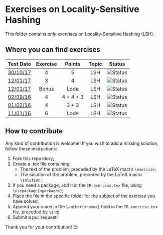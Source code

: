 # Exercises on Locality-Sensitive Hashing #

This folder contains *only* exercises on Locality-Sensitive Hashing (LSH).

## Where you can find exercises ##

| Test Date                                                                                                  | Exercise | Points    | Topic              | Status                                                                             |
|:----------------------------------------------------------------------------------------------------------:|:--------:|:---------:|:------------------:|:----------------------------------------------------------------------------------:|
| [30/10/17](http://didawiki.di.unipi.it/lib/exe/fetch.php/magistraleinformatica/ir/ir17/ir171030.docx)      |     4    |     5     | LSH                | ![Status](https://img.shields.io/badge/Status-Unsolved-red.svg)                    |
| [12/01/17](http://didawiki.di.unipi.it/lib/exe/fetch.php/magistraleinformatica/ir/ir16/ir170112.docx)      |     3    |     4     | LSH                | ![Status](https://img.shields.io/badge/Status-Unsolved-red.svg)                    |
| [12/01/17](http://didawiki.di.unipi.it/lib/exe/fetch.php/magistraleinformatica/ir/ir16/ir170112.docx)      |   Bonus  |    Lode   | LSH                | ![Status](https://img.shields.io/badge/Status-Unsolved-red.svg)                    |
| [02/09/16](http://didawiki.di.unipi.it/lib/exe/fetch.php/magistraleinformatica/ir/ir15/ir160902.docx)      |     4    | 4 + 4 + 3 | LSH                | ![Status](https://img.shields.io/badge/Status-To%20be%20reviewed-yellow.svg)       |
| [01/02/16](http://didawiki.di.unipi.it/lib/exe/fetch.php/magistraleinformatica/ir/ir15/ir160201.docx)      |     4    |   3 + 3   | LSH                | ![Status](https://img.shields.io/badge/Status-Unsolved-red.svg)                    |
| [11/01/16](http://didawiki.di.unipi.it/lib/exe/fetch.php/magistraleinformatica/ir/ir15/ir160111.docx)      |     6    |    Lode   | LSH                | ![Status](https://img.shields.io/badge/Status-Unsolved-red.svg)                    |

## How to contribute ##

Any kind of contribution is welcome! If you wish to add a missing solution,
follow these instructions:

  1. Fork this repository;
  2. Create a .tex file containing:
      - The text of the problem, preceded by the LaTeX macro `\exercise`;
      - The solution of the problem, preceded by the LaTeX macro `\solution`;
  3. If you need a package, add it in the `IR-exercise.tex` file, using
  `\usepackage{<package>}`;
  4. Place the file in the specific folder for the subject of the exercise you
  have solved;
  5. Append your name in the `\author{<name>}` field in the `IR-exercise.tex`
  file, preceded by `\and`;
  6. Submit a pull request!

Thank you for your contribution! :blush:
